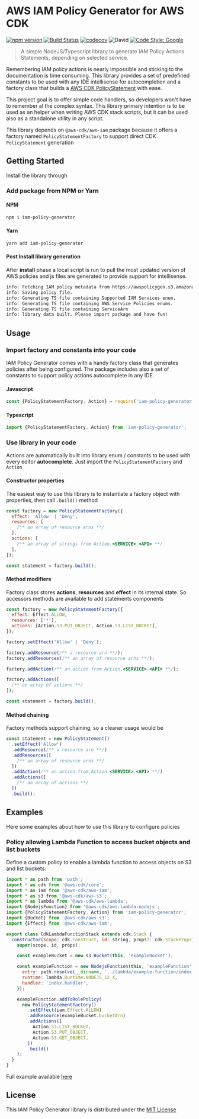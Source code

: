 # AWS IAM Policy Generator for AWS CDK

[![npm version](https://badge.fury.io/js/iam-policy-generator.svg)](https://badge.fury.io/js/iam-policy-generator)
[![Build Status](https://travis-ci.com/aletheia/iam-policy-generator.svg?branch=master)](https://travis-ci.com/aletheia/iam-policy-generator)
[![codecov](https://codecov.io/gh/aletheia/iam-policy-generator/branch/master/graph/badge.svg)](https://codecov.io/gh/aletheia/iam-policy-generator)
![David](https://img.shields.io/david/aletheia/iam-policy-generator)
[![Code Style: Google](https://img.shields.io/badge/code%20style-google-blueviolet.svg)](https://github.com/google/gts)

> A simple NodeJS/Typescript library to generate IAM Policy Actions Statements, depending on selected service.

Remembering IAM policy actions is nearly impossible and sticking to the documentation is time consuming. This library provides a set of predefined constants to be used with any IDE intellisense for autocompletion and a factory class that builds a [AWS CDK PolicyStatement](https://docs.aws.amazon.com/cdk/api/latest/docs/@aws-cdk_aws-iam.PolicyStatement.html) with ease.

This project goal is to offer simple code handlers, so developers won't have to remember al the complex syntax. This library primary intention is to be used as an helper when writing AWS CDK stack scripts, but it can be used also as a standalone utility in any script.

This library depends on `@aws-cdk/aws-iam` package because it offers a factory named `PolicyStatementFactory` to support direct CDK `PolicyStatement` generation

## Getting Started

Install the library through

### Add package from NPM or Yarn

#### NPM

```bash
npm i iam-policy-generator
```

#### Yarn

```bash
yarn add iam-policy-generator
```

#### Post Install library generation

After **install** phase a local script is run to pull the most updated version of AWS policies and js files are generated to provide support for intellisense.

```bash
info: Fetching IAM policy metadata from https://awspolicygen.s3.amazonaws.com/js/policies.js
info: Saving policy file.
info: Generating TS file containing Supported IAM Services enum.
info: Generating TS file containing AWS Service Policies enums.
info: Generating TS file containing ServiceArn
info: library data built. Please import package and have fun!
```

## Usage

### Import factory and constants into your code

IAM Policy Generator comes with a handy factory class that generates policies after being configured. The package includes also a set of constants to support policy actions autocomplete in any IDE.

#### Javascript

```javascript
const {PolicyStatementFactory, Action} = require('iam-policy-generator');
```

#### Typescript

```typescript
import {PolicyStatementFactory, Action} from 'iam-policy-generator';
```

### Use library in your code

Actions are automatically built into library enum / constants to be used with every editor **autocomplete**.
Just import the `PolicyStatementFactory` and `Action`

#### Constructor properties

The easiest way to use this library is to instantiate a factory object with properties, then call `.build()` method

```javascript
const factory = new PolicyStatementFactory({
  effect: 'Allow' | 'Deny',
  resources: [
    /** an array of resource arns **/
  ],
  actions: [
    /** an array of strings from Action.<SERVICE>.<API> **/
  ],
});

const statement = factory.build();
```

#### Method modifiers

Factory class stores **actions**, **resources** and **effect** in its internal state. So accessors methods are available to add statements components

```javascript
const factory = new PolicyStatementFactory({
  effect: Effect.ALLOW,
  resources: ['*'],
  actions: [Action.S3.PUT_OBJECT, Action.S3.LIST_BUCKET],
});

factory.setEffect('Allow' | 'Deny');

factory.addResource(/** a resource arn **/);
factory.addResources(/** an array of resource arns **/);

factory.addAction(/** an action from Action.<SERVICE>.<API> **/);

factory.addActions([
  /** an array of actions **/
]);

const statement = factory.build();
```

#### Method chaining

Factory methods support chaining, so a cleaner usage would be

```javascript
const statement = new PolicyStatement()
  .setEffect('Allow')
  .addResource(/** a resource arn **/)
  .addResources([
    /** an array of resource arns **/
  ])
  .addAction(/** an action from Action.<SERVICE>.<API> **/)
  .addActions([
    /** an array of actions **/
  ])
  .build();
```

## Examples

Here some examples about how to use this library to configure policies

### Policy allowing Lambda Function to access bucket objects and list buckets

Define a custom policy to enable a lambda function to access objects on S3 and list buckets:

```javascript
import * as path from 'path';
import * as cdk from '@aws-cdk/core';
import * as iam from '@aws-cdk/aws-iam';
import * as s3 from '@aws-cdk/aws-s3';
import * as lambda from '@aws-cdk/aws-lambda';
import {NodejsFunction} from '@aws-cdk/aws-lambda-nodejs';
import {PolicyStatementFactory, Action} from 'iam-policy-generator';
import {Bucket} from '@aws-cdk/aws-s3';
import {Effect} from '@aws-cdk/aws-iam';

export class CdkLambdaFunctionStack extends cdk.Stack {
  constructor(scope: cdk.Construct, id: string, props?: cdk.StackProps) {
    super(scope, id, props);

    const exampleBucket = new s3.Bucket(this, 'exampleBucket');

    const exampleFunction = new NodejsFunction(this, 'exampleFunction', {
      entry: path.resolve(__dirname, '../lambda/example-function/index.ts'),
      runtime: lambda.Runtime.NODEJS_12_X,
      handler: 'index.handler',
    });

    exampleFunction.addToRolePolicy(
      new PolicyStatementFactory()
        .setEffect(iam.Effect.ALLOW)
        .addResource(exampleBucket.bucketArn)
        .addActions([
          Action.S3.LIST_BUCKET,
          Action.S3.PUT_OBJECT,
          Action.S3.GET_OBJECT,
        ])
        .build()
    );
  }
}
```

Full example available [here](https://github.com/aletheia/iam-policy-generator/tree/master/examples/cdk-lambda-function)

## License

This IAM Policy Generator library is distributed under the [MIT License](https://opensource.org/licenses/MIT)
